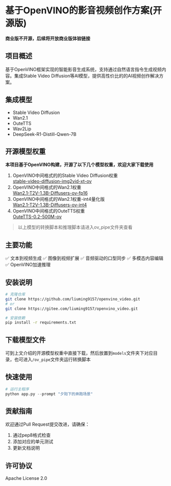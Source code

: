 # 基于OpenVINO的影音视频创作方案(开源版)  
**商业版不开源，后续将开放商业版体验链接**  
## 项目概述
基于OpenVINO框架实现的智能影音生成系统，支持通过自然语言指令生成视频内容。集成Stable Video Diffusion等AI模型，提供高性价比的的AI视频创作解决方案。

## 集成模型  
+ Stable Video Diffusion
+ Wan2.1  
+ OuteTTS  
+ Wav2Lip  
+ DeepSeek-R1-Distill-Qwen-7B  

## 开源模型权重  
**本项目基于OpenVINO构建，开源了以下几个模型权重，欢迎大家下载使用**    
1. OpenVINO中间格式的的Stable Video Diffusion权重  
[stable-video-diffusion-img2vid-xt-ov](https://huggingface.co/liuming9157/stable-video-diffusion-img2vid-xt-ov)
2. OpenVINO中间格式的Wan2.1权重  
[Wan2.1-T2V-1.3B-Diffusers-ov-fp16](https://huggingface.co/liuming9157/Wan2.1-T2V-1.3B-Diffusers-ov-fp16)
3. OpenVINO中间格式的Wan2.1权重-int4量化版  
[Wan2.1-T2V-1.3B-Diffusers-ov-int4](https://huggingface.co/liuming9157/Wan2.1-T2V-1.3B-Diffusers-ov-int4)  
4. OpenVINO中间格式的OuteTTS权重  
[OuteTTS-0.2-500M-ov](https://huggingface.co/liuming9157/OuteTTS-0.2-500M-ov)  

> 以上模型的转换脚本和推理脚本请进入ov_pipe文件夹查看

## 主要功能
✅ 文本到视频生成
✅ 图像到视频扩展
✅ 音频驱动的口型同步
✅ 多模态内容编辑 
✅ OpenVINO加速推理

## 安装说明
```bash
# 克隆仓库
git clone https://github.com/liuming9157/openvino_video.git
# or
git clone https://gitee.com/liuming9157/openvino_video.git

# 安装依赖
pip install -r requirements.txt

```
## 下载模型文件  
可到上文介绍的开源模型权重中直接下载，然后放置到`models`文件夹下对应目录，也可进入`/ov_pipe`文件夹运行转换脚本

## 快速使用
```python
# 运行主程序
python app.py --prompt "夕阳下的奔跑场景"
```

## 贡献指南
欢迎通过Pull Request提交改进，请确保：
1. 通过pep8格式检查
2. 添加对应的单元测试
3. 更新文档说明

## 许可协议
Apache License 2.0